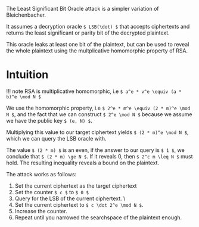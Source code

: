 The Least Significant Bit Oracle attack is a simpler variation of
Bleichenbacher.

It assumes a decryption oracle `$ LSB(\dot) $` that accepts ciphertexts and returns the
least significant or parity bit of the decrypted plaintext.

This oracle leaks at least one bit of the plaintext, but can be used to reveal the whole plaintext using the multplicative homomorphic property of RSA.


# Intuition

!!! note
    RSA is multiplicative homomorphic, i.e `$ a^e * v^e \equiv (a * b)^e \mod N $`

We use the homomorphic property, i.e `$ 2^e * m^e \equiv (2 * m)^e \mod N $`, and the fact that we can construct `$ 2^e \mod N $` because we assume we have the public key `$ (e, N) $`.

Multiplying this value to our target ciphertext yields `$ (2 * m)^e \mod N $`, which we can query the LSB oracle with.

The value `$ (2 * m) $` is an even, if the answer to our query is `$ 1 $`, we conclude that `$ (2 * m) \ge N $`.
If it reveals 0, then `$ 2^c m \leq N $` must hold.
The resulting inequality reveals a bound on the plaintext.



The attack works as follows:

1. Set the current ciphertext as the target ciphertext
2. Set the counter `$ c $` to `$ 0 $`
3. Query for the LSB of the current ciphertext. \
4. Set the current ciphertext to `$ c \dot 2^e \mod N $`.
5. Increase the counter.
6. Repeat until you narrowed the searchspace of the plaintext enough.
